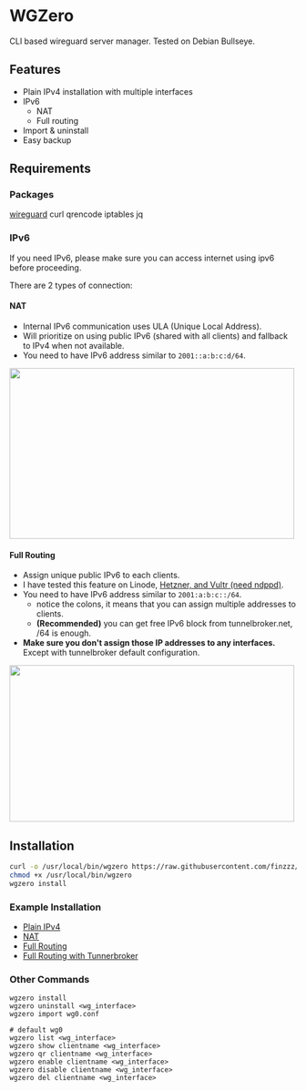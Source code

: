 # WGZero
CLI based wireguard server manager. Tested on Debian Bullseye.

## Features
- Plain IPv4 installation with multiple interfaces
- IPv6
   - NAT
   - Full routing
- Import & uninstall
- Easy backup

## Requirements
### Packages
[wireguard](https://www.wireguard.com/install/) curl qrencode iptables jq

### IPv6
If you need IPv6, please make sure you can access internet using ipv6 before proceeding.

There are 2 types of connection:
#### NAT
- Internal IPv6 communication uses ULA (Unique Local Address).
- Will prioritize on using public IPv6 (shared with all clients) and fallback to IPv4 when not available.
- You need to have IPv6 address similar to `2001::a:b:c:d/64`.
<img src="https://raw.githubusercontent.com/finzzz/wgzero/master/static/nat.jpg" width="500" height="300">

#### Full Routing
- Assign unique public IPv6 to each clients.
- I have tested this feature on Linode, [Hetzner, and Vultr (need ndppd)](#Full-IPv6-routing-on-Hetzner-and-Vultr).
- You need to have IPv6 address similar to `2001:a:b:c::/64`.
    - notice the colons, it means that you can assign multiple addresses to clients.
    - **(Recommended)** you can get free IPv6 block from tunnelbroker.net, /64 is enough.
- **Make sure you don't assign those IP addresses to any interfaces.**  
  Except with tunnelbroker default configuration.
<img src="https://raw.githubusercontent.com/finzzz/wgzero/master/static/fr.jpg" width="500" height="275">

## Installation
```bash
curl -o /usr/local/bin/wgzero https://raw.githubusercontent.com/finzzz/wgzero/master/wgzero
chmod +x /usr/local/bin/wgzero
wgzero install
```

### Example Installation
- [Plain IPv4]()
- [NAT]()
- [Full Routing]()
- [Full Routing with Tunnerbroker]()

### Other Commands
```
wgzero install
wgzero uninstall <wg_interface>
wgzero import wg0.conf

# default wg0
wgzero list <wg_interface>
wgzero show clientname <wg_interface> 
wgzero qr clientname <wg_interface> 
wgzero enable clientname <wg_interface>
wgzero disable clientname <wg_interface> 
wgzero del clientname <wg_interface>
```